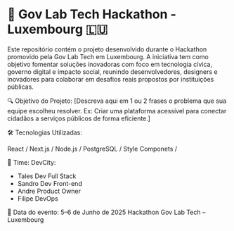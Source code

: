 # 🚀 Gov Lab Tech Hackathon - Luxembourg 🇱🇺
Este repositório contém o projeto desenvolvido durante o Hackathon promovido pela Gov Lab Tech em Luxembourg. 
A iniciativa tem como objetivo fomentar soluções inovadoras com foco em tecnologia cívica, governo digital e impacto social, reunindo desenvolvedores, 
designers e inovadores para colaborar em desafios reais propostos por instituições públicas.

🔍 Objetivo do Projeto:
[Descreva aqui em 1 ou 2 frases o problema que sua equipe escolheu resolver. Ex: Criar uma plataforma acessível para conectar cidadãos a serviços públicos de forma eficiente.]

🛠️ Tecnologias Utilizadas:

React / Next.js / Node.js / PostgreSQL / Style Componets / 



🤝 Time:
DevCity:
- Tales Dev Full Stack
- Sandro Dev Front-end
- Andre Product Owner
- Filipe DevOps



📅 Data do evento: 5–6 de Junho de 2025
Hackathon Gov Lab Tech – Luxembourg

